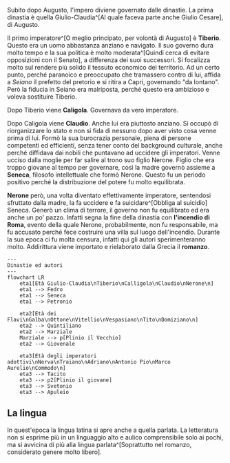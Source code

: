 Subito dopo Augusto, l'impero diviene governato dalle dinastie. La prima dinastia è quella Giulio-Claudia^[Al quale faceva parte anche Giulio Cesare], di Augusto.

Il primo imperatore^[O meglio principato, per volontà di Augusto] è **Tiberio**. Questo era un uomo abbastanza anziano e navigato. Il suo governo dura molto tempo e la sua politica è molto moderata^[Quindi cerca di evitare opposizioni con il Senato], a differenza dei suoi successori. Si focalizza molto sul rendere più solido il tessuto economico del territorio. Ad un certo punto, perché paranoico e preoccupato che tramassero contro di lui, affida a *Seiano* il prefetto del pretorio e si ritira a Capri, governando "da lontano". Però la fiducia in Seiano era malriposta, perché questo era ambizioso e voleva sostituire Tiberio.

Dopo Tiberio viene **Caligola**. Governava da vero imperatore.

Dopo Caligola viene **Claudio**. Anche lui era piuttosto anziano. Si occupò di riorganizzare lo stato e non si fida di nessuno dopo aver visto cosa venne prima di lui. Formò la sua burocrazia personale, piena di persone competenti ed efficienti, senza tener conto del background culturale, anche perché diffidava dai nobili che puntavano ad uccidere gli imperatori. Venne ucciso dalla moglie per far salire al trono suo figlio Nerone. Figlio che era troppo giovane al tempo per governare, così la madre governò assieme a **Seneca**, filosofo intellettuale che formò Nerone. Questo fu un periodo positivo perché la distribuzione del potere fu molto equilibrata.

**Nerone** però, una volta diventato effettivamente imperatore, sentendosi sfruttato dalla madre, la fa uccidere e fa suicidare^[Obbliga al suicidio] Seneca. Generò un clima di terrore, il governo non fu equilibrato ed era anche un po' pazzo. Infatti segna la fine della dinastia con **l'incendio di Roma**, evento della quale Nerone, probabilmente, non fu responsabile, ma fu accusato perché fece costruire una villa sul luogo dell'incendio. Durante la sua epoca ci fu molta censura, infatti qui gli autori sperimenteranno molto. Addirittura viene importato e rielaborato dalla Grecia il **romanzo**.



```mermaid
---
Dinastie ed autori
---
flowchart LR
	eta1[Età Giulio-Claudia\nTiberio\nCalligola\nClaudio\nNerone\n]
	eta1 --> Fedro
	eta1 --> Seneca
	eta1 --> Petronio

	eta2[Età dei Flavi\nGalba\nOttone\nVitellio\nVespasiano\nTito\nDomiziano\n]
	eta2 --> Quintiliano
	eta2 --> Marziale
	Marziale --> p[Plinio il Vecchio]
	eta2 --> Giovenale

	eta3[Età degli imperatori adottivi\nNerva\nTraiano\nAdriano\nAntonio Pio\nMarco Aurelio\nCommodo\n]
	eta3 --> Tacito
	eta3 --> p2[Plinio il giovane]
	eta3 --> Svetonio
	eta3 --> Apuleio
```


## La lingua
In quest'epoca la lingua latina si apre anche a quella parlata. La letteratura non si esprime più in un linguaggio alto e aulico comprensibile solo ai pochi, ma si avvicina di più alla lingua parlata^[Soprattutto nel romanzo, considerato genere molto libero].
 